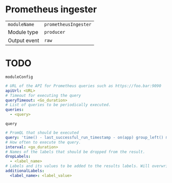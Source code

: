 # Prometheus ingester


|                |                         |
|----------------|-------------------------|
| `moduleName`   | `prometheusIngester`    |
| Module type    | `producer`              |
| Output event   | `raw`                   |

# TODO

`moduleConfig`
```yaml
# URL of the API for Prometheus queries such as https://foo.bar:9090
apiUrl: <URL>
# Timeout for executing the query
queryTimeout: <Go_duration>
# List of queries to be periodically executed.
queries:
  - <query>
```

`query`
```yaml
# PromQL that should be executed
query: 'time() - last_successful_run_timestamp - on(app) group_left() min(alerting_threshold:last_successful_run_timestamp) by (app) > 0'
# How often to execute the query.
interval: <go_duration>
# Names of the labels that should be dropped from the result.
dropLabels:
  - <label_name>
# Labels and its values to be added to the results labels. Will overwrite conflicting labels.
additionalLabels:
  <label_name>: <label_value>
```
